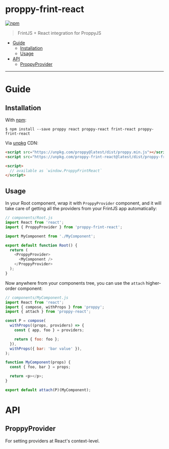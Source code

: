 # proppy-frint-react

[![npm](https://img.shields.io/npm/v/proppy-frint-react.svg)](https://www.npmjs.com/package/proppy-frint-react)

> FrintJS + React integration for ProppyJS

<!-- MarkdownTOC autolink=true bracket=round -->

- [Guide](#guide)
  - [Installation](#installation)
  - [Usage](#usage)
- [API](#api)
  - [ProppyProvider](#proppyprovider)

<!-- /MarkdownTOC -->

---

# Guide

## Installation

With [npm](https://www.npmjs.com/):

```
$ npm install --save proppy react proppy-react frint-react proppy-frint-react
```

Via [unpkg](https://unpkg.com) CDN:

```html
<script src="https://unpkg.com/proppy@latest/dist/proppy.min.js"></script>
<script src="https://unpkg.com/proppy-frint-react@latest/dist/proppy-frint-react.min.js"></script>

<script>
  // available as `window.ProppyFrintReact`
</script>
```

## Usage

In your Root component, wrap it with `ProppyProvider` component, and it will take care of getting all the providers from your FrintJS app automatically:

```js
// components/Root.js
import React from 'react';
import { ProppyProvider } from 'proppy-frint-react';

import MyComponent from './MyComponent';

export default function Root() {
  return (
    <ProppyProvider>
      <MyComponent />
    </ProppyProvider>
  );
}
```

Now anywhere from your components tree, you can use the `attach` higher-order component:

```js
// components/MyComponent.js
import React from 'react';
import { compose, withProps } from 'proppy';
import { attach } from 'proppy-react';

const P = compose(
  withProps((props, providers) => {
    const { app, foo } = providers;

    return { foo: foo };
  }),
  withProps({ bar: 'bar value' }),
);

function MyComponent(props) {
  const { foo, bar } = props;

  return <p></p>;
}

export default attach(P)(MyComponent);
```

# API

## ProppyProvider

For setting providers at React's context-level.
